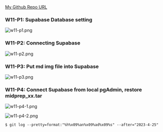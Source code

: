 [My Github Repo URL](https://github.com/Daineair/1112-2A-db-demo-410410228)

### W11-P1: Supabase Database setting

![w11-p1.png](https://jiewhttktusvivcyqnki.supabase.co/storage/v1/object/public/demo_28/md_28_img/w11-p1.png)

### W11-P2: Connecting Supabase

![w11-p2.png](https://jiewhttktusvivcyqnki.supabase.co/storage/v1/object/public/demo_28/md_28_img/w11-p2.png?t=2023-04-26T06%3A34%3A51.263Z)

### W11-P3: Put md img file into Supabase

![w11-p3.png](https://jiewhttktusvivcyqnki.supabase.co/storage/v1/object/public/demo_28/md_28_img/w11-p3.png?t=2023-04-26T06%3A40%3A04.085Z)

### W11-P4: Connect Supabase from local pgAdmin, restore midprep_xx.tar

![w11-p4-1.png](https://jiewhttktusvivcyqnki.supabase.co/storage/v1/object/public/demo_28/md_28_img/w11-p4-1.png?t=2023-04-26T07%3A02%3A25.898Z)

![w11-p4-2.png](https://jiewhttktusvivcyqnki.supabase.co/storage/v1/object/public/demo_28/md_28_img/w11-p4-2.png?t=2023-04-26T07%3A02%3A36.881Z)

```
$ git log --pretty=format:"%h%x09%an%x09%ad%x09%s" --after="2023-4-25"
```
